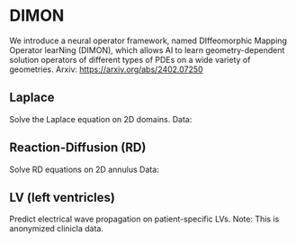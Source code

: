 # DIMON
We introduce a neural operator framework, named DIffeomorphic Mapping Operator learNing (DIMON), which allows AI to learn geometry-dependent solution operators of different types of PDEs on a wide variety of geometries. Arxiv: https://arxiv.org/abs/2402.07250

## Laplace
Solve the Laplace equation on 2D domains.
Data: 

## Reaction-Diffusion (RD)
Solve RD equations on 2D annulus
Data: 

## LV (left ventricles)
Predict electrical wave propagation on patient-specific LVs. 
Note: This is anonymized clinicla data. 
